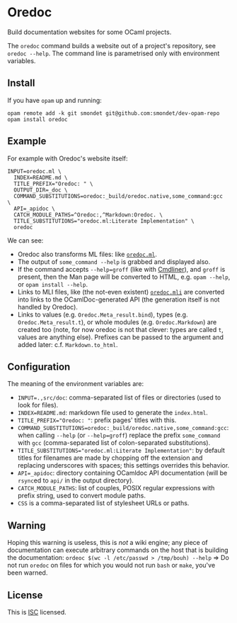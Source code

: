 Oredoc
======

Build documentation websites for some OCaml projects.

The `oredoc` command builds a website out of a project's repository, see
`oredoc --help`. The command line is parametrised only with environment
variables.

Install
-------

If you have `opam` up and running:

    opam remote add -k git smondet git@github.com:smondet/dev-opam-repo
    opam install oredoc


Example
-------

For example with Oredoc's website itself:

    INPUT=oredoc.ml \
      INDEX=README.md \
      TITLE_PREFIX="Oredoc: " \
      OUTPUT_DIR=_doc \
      COMMAND_SUBSTITUTIONS=oredoc:_build/oredoc.native,some_command:gcc  \
      API=_apidoc \
      CATCH_MODULE_PATHS=^Oredoc:,^Markdown:Oredoc. \
      TITLE_SUBSTITUTIONS="oredoc.ml:Literate Implementation" \
      oredoc 

We can see:

- Oredoc also transforms ML files: like [`oredoc.ml`](./oredoc.ml).
- The output of `some_command --help` is grabbed and displayed also. 
- If the command accepts `--help=groff` (like with
[Cmdliner](http://erratique.ch/software/cmdliner)), and `groff` is present,
then the Man page will be converted to HTML, 
e.g. `opam --help`, or `opam install --help`.
- Links to MLI files, like (the not-even existent)
[`oredoc.mli`](./oredoc.mli) are converted into links to the
OCamlDoc-generated API
(the generation itself is not handled by Oredoc).
- Links to values (e.g. `Oredoc.Meta_result.bind`), 
types (e.g. `Oredoc.Meta_result.t`), or whole modules
(e.g. `Oredoc.Markdown`) are created too (note, for now oredoc is not that
clever: types are called `t`, values are anything else).
Prefixes can be passed to the argument and added later: c.f. `Markdown.to_html`.

Configuration
-------------

The meaning of the environment variables are:

- `INPUT=.,src/doc`: comma-separated list of files or directories (used to look
for files).
- `INDEX=README.md`: markdown file used to generate the `index.html`.
- `TITLE_PREFIX="Oredoc: "`: prefix pages' titles with this.
- `COMMAND_SUBSTITUTIONS=oredoc:_build/oredoc.native,some_command:gcc`:
when calling `--help` (or `--help=groff`) replace the prefix `some_command`
with `gcc` (comma-separated list of colon-separated substitutions).
- `TITLE_SUBSTITUTIONS="oredoc.ml:Literate Implementation"`: by default titles
for filenames are made by chopping off the extension and replacing
underscores with spaces; this settings overrides this behavior.
- `API=_apidoc`: directory containing OCamldoc API documentation (will be
`rsync`ed to `api/` in the output directory).
- `CATCH_MODULE_PATHS`: list of couples, POSIX regular expressions with prefix
string, used to convert module paths.
- `CSS` is a comma-separated list of stylesheet URLs or paths.

Warning
-------

Hoping this warning is useless, this is *not* a wiki engine; any piece of
documentation can execute arbitrary commands on the host that is building the
documentation:
`ordeoc $(wc -l /etc/passwd > /tmp/bouh) --help`
⇒
Do not run `oredoc` on files for which you would not run `bash` or `make`,
you've been warned.

License
-------

This is [ISC](http://en.wikipedia.org/wiki/ISC_license) licensed.
